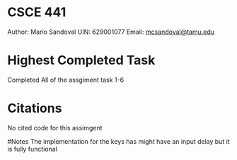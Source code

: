 # CSCE 441

Author: Mario Sandoval
UIN: 629001077
Email: mcsandoval@tamu.edu

# Highest Completed Task
Completed All of the assgiment task 1-6

# Citations
No cited code for this assimgent

#Notes
The implementation for the keys has might have an input delay but it is fully functional
